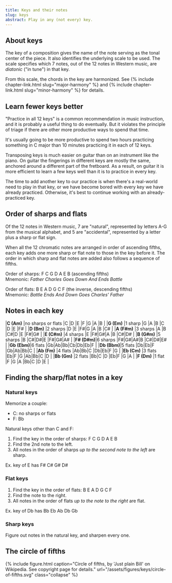 ```yaml
---
title: Keys and their notes
slug: keys
abstract: Play in any (not every) key.
---
```


## About keys

The key of a composition gives the name of the note serving as the tonal center of the piece.
It also identifies the underlying scale to be used.
The scale specifies which 7 notes,
out of the 12 notes in Western music,
are *diatonic* ("in tune") in that key.

From this scale,
the chords in the key are harmonized.
See {% include chapter-link.html slug="major-harmony" %} 
and {% include chapter-link.html slug="minor-harmony" %}
for details.

## Learn fewer keys better

"Practice in all 12 keys" is a common recommendation in music instruction,
and it is probably a useful thing to do eventually.
But it violates the principle of triage if there are other more productive ways to spend that time.

It's usually going to be more productive to spend two hours practicing something in C major 
than 10 minutes practicing it in each of 12 keys.

Transposing keys is much easier on guitar than on an instrument like the piano.
On guitar the fingerings in different keys are mostly the same,
anchored around a different part of the fretboard.
As a result,
on guitar it is more efficient to learn a few keys well than it is to practice in every key.

The time to add another key to our practice is when there's a real-world need to play in that key,
or we have become bored with every key we have already practiced.
Otherwise, it's best to continue working with an already-practiced key.

## Order of sharps and flats

Of the 12 notes in Western music,
7 are "natural",
represented by letters A-G from the musical alphabet,
and 5 are "accidental",
represented by a letter plus a sharp or flat sign.

When all the 12 chromatic notes are arranged in order of ascending fifths,
each key adds one more sharp or flat note to those in the key before it.
The order in which sharp and flat notes are added also follows a sequence of fifths.

Order of sharps: F C G D A E B (ascending fifths)  
Mnemonic: *Father Charles Goes Down And Ends Battle*

Order of flats: B E A D G C F (the inverse, descending fifths)  
Mnemonic: *Battle Ends And Down Goes Charles' Father*

## Notes in each key

<div class="table-wrapper" markdown="block">

|**C (Am)**  |no sharps or flats |C |D |E |F |G |A |B  |
|**G (Em)**  |1 sharp            |G |A |B |C |D |E |F# |
|**D (Bm)**  |2 sharps           |D |E |F#|G |A |B |C# |
|**A (F#m)** |3 sharps           |A |B |C#|D |E |F#|G# |
|**E (C#m)** |4 sharps           |E |F#|G#|A |B |C#|D# |
|**B (G#m)** |5 sharps           |B |C#|D#|E |F#|G#|A# |
|**F# (D#m)**|6 sharps           |F#|G#|A#|B |C#|D#|E# |
|**Gb (Ebm)**|6 flats            |Gb|Ab|Bb|Cb|Db|Eb|F  |
|**Db (Bbm)**|5 flats            |Db|Eb|F |Gb|Ab|Bb|C  |
|**Ab (Fm)** |4 flats            |Ab|Bb|C |Db|Eb|F |G  |
|**Eb (Cm)** |3 flats            |Eb|F |G |Ab|Bb|C |D  |
|**Bb (Gm)** |2 flats            |Bb|C |D |Eb|F |G |A  |
|**F (Dm)** |1 flat             |F |G |A |Bb|C |D |E  |

</div>

## Finding the sharp/flat notes in a key


### Natural keys 

Memorize a couple:
- C: no sharps or flats
- F: Bb

Natural keys other than C and F:
1. Find the key in the order of sharps: F C G D A E B
2. Find the 2nd note to the left. 
3. All notes in the order of sharps *up to the second note to the left* are sharp. 

Ex. key of E has F# C# G# D#

### Flat keys

1. Find the key in the order of flats: B E A D G C F
2. Find the note to the right. 
3. All notes in the order of flats *up to the note to the right* are flat. 

Ex. key of Db has Bb Eb Ab Db Gb

### Sharp keys

Figure out notes in the natural key, and sharpen every one.

## The circle of fifths

{% include figure.html
    caption="Circle of fifths, by 'Just plain Bill' on Wikipedia. See copyright page for details."
    url="/assets/figures/keys/circle-of-fifths.svg"
    class="collapse"
%}

